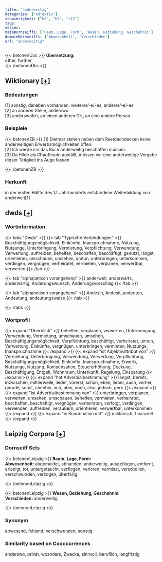```yaml
---
title: "anderweitig"
kategorien: ["Adjektiv"]
schwierigkeit: ["k3", "h3", "r13"]
tags:
series:
mainDornseiffs: ['Raum, Lage, Form', 'Wesen, Beziehung, Geschehnis']
domainDornseiffs: ['Abwesenheit', 'Verschieden']
url: "anderweitig"
---
```


{{< betonenÜbs >}}
**Übersetzung:**  
other, further  
{{< /betonenÜbs >}}

## Wiktionary [[+](https://de.wiktionary.org/wiki/anderweitig)]

### Bedeutungen
[1] sonstig, daneben vorhanden, weiterer/-e/-es, anderer/-e/-es  
[2] an anderer Stelle, anderswo  
[3] anderswohin, an einen anderen Ort, an eine andere Person  

### Beispiele
{{< betonenZB >}}
[1] Dietmar stehen neben dem Reetdachdecken keine anderweitigen Erwerbsmöglichkeiten offen.  
[2] Ich werde mir das Buch anderweitig beschaffen müssen.  
[3] Da Hilde als Chauffeurin ausfällt, müssen wir eine anderweitige Vergabe dieser Tätigkeit ins Auge fassen.  

{{< /betonenZB >}}
### Herkunft
in der ersten Hälfte des 17. Jahrhunderts entstandene Weiterbildung von anderweit[1]  



## dwds [[+](https://www.dwds.de/wb/anderweitig)]

### Wortinformation
{{< tabs "Dwds" >}}
{{< tab "Typische Verbindungen" >}}
Beschäftigungsmöglichkeit, Einkünfte, Inanspruchnahme, Nutzung, Nutzunge, Unterbringung, Vermietung, Verpflichtung, Verwendung, Verwertung, auftreiben, behelfen, beschaffen, beschäftigt, genutzt, längst, orientieren, umschauen, umsehen, umtun, unterbringen, unterkommen, verdingen, vergnügen, verheiratet, vermieten, verplanen, verwertbar, verwerten
{{< /tab >}}

{{< tab "alphabetisch vorangehend" >}}
anderweit, anderwärts, anderwärtig, Änderungswunsch, Änderungsvorschlag
{{< /tab >}}

{{< tab "alphabetisch vorangehend" >}}
Andesin, Andesit, andeuten, Andeutung, andeutungsweise
{{< /tab >}}

{{< /tabs >}}

### Wortprofil
{{< expand "Überblick" >}} behelfen, verplanen, verwerten, Unterbringung, Verwendung, Vermietung, umschauen, umsehen, Beschäftigungsmöglichkeit, Verpflichtung, beschäftigt, verheiratet, umtun, Verwertung, Einkünfte, vergnügen, unterbringen, vermieten, Nutzunge, Inanspruchnahme {{< /expand >}}
{{< expand "ist Adjektivattribut von" >}} Vermietung, Unterbringung, Verwendung, Verwertung, Verpflichtung, Beschäftigungsmöglichkeit, Einkünfte, Inanspruchnahme, Erwerb, Nutzunge, Nutzung, Kompensation, Steuererhöhung, Deckung, Beschäftigung, Entgelt, Wohnraum, Unterkunft, Regelung, Einsparung {{< /expand >}}
{{< expand "hat Adverbialbestimmung" >}} längst, bereits, inzwischen, mittlerweile, leider, vorerst, schon, eben, lieber, auch, vorher, gerade, sonst, ohnehin, nun, aber, noch, also, jedoch, gern {{< /expand >}}
{{< expand "ist Adverbialbestimmung von" >}} unterbringen, verplanen, verwerten, umsehen, umschauen, behelfen, vermieten, verheiratet, beschaffen, beschäftigt, vergnügen, verheiraten, verfolgt, verdingen, verwenden, auftreiben, veräußern, orientieren, verwertbar, unterkommen {{< /expand >}}
{{< expand "in Koordination mit" >}} militärisch, finanziell {{< /expand >}}

## Leipzig Corpora [[+](https://corpora.uni-leipzig.de/en/res?word=anderweitig&corpusId=deu_newscrawl-public_2018)]

### Dornseiff Sets
{{< betonenLeipzig >}}
**Raum, Lage, Form:**  
**Abwesenheit:** abgemeldet, abhanden, anderweitig, ausgeflogen, entfernt, erledigt, tot, untergetaucht, verflogen, verloren, vermisst, verschollen, verschwunden, verzogen, überfällig  

{{< /betonenLeipzig >}}


{{< betonenLeipzig >}}
**Wesen, Beziehung, Geschehnis:**  
**Verschieden:** anderweitig  

{{< /betonenLeipzig >}}

### Synonym
abwesend, fehlend, verschwunden, sonstig


### Similarity based on Cooccurrences
anderswo, privat, woanders, Zwecke, sinnvoll, beruflich, langfristig

